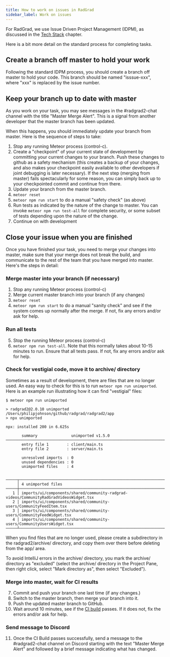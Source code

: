 ```yaml
---
title: How to work on issues in RadGrad
sidebar_label: Work on issues
---
```


For RadGrad, we use Issue Driven Project Management (IDPM), as discussed in the [Tech Stack](../tech-stack#issue-driven-project-management) chapter.

Here is a bit more detail on the standard process for completing tasks.

## Create a branch off master to hold your work

Following the standard IDPM process, you should create a branch off master to hold your code. This branch should be named "isssue-xxx", where "xxx" is replaced by the issue number.

## Keep your branch up to date with master

As you work on your task, you may see messages in the #radgrad2-chat channel with the title "Master Merge Alert". This is a signal from another developer that the master branch has been updated.

When this happens, you should immediately update your branch from master. Here is the sequence of steps to take:

  1. Stop any running Meteor process (control-c).
  2. Create a "checkpoint" of your current state of development by committing your current changes to your branch. Push these changes to github as a safety mechanism (this creates a backup of your changes, and also makes your checkpoint easily available to other developers if joint debugging is later necessary). If the next step (merging from master) fails spectacularly for some reason, you can simply back up to your checkpointed commit and continue from there.
  3. Update your branch from the master branch.
  4. `meteor reset`
  5. `meteor npm run start` to do a manual "safety check" (as above)
  6. Run tests as indicated by the nature of the change to master. You can invoke `meteor npm run test-all` for complete security, or some subset of tests depending upon the nature of the change.
  7. Continue on with development

## Close your issue when you are finished

Once you have finished your task, you need to merge your changes into master, make sure that your merge does not break the build, and communicate to the rest of the team that you have merged into master. Here's the steps in detail:

### Merge master into your branch (if necessary)

  1. Stop any running Meteor process (control-c)
  2. Merge current master branch into your branch (if any changes)
  3. `meteor reset`
  4. `meteor npm run start` to do a manual "sanity check" and see if the system comes up normally after the merge. If not, fix any errors and/or ask for help.

### Run all tests

  5. Stop the running Meteor process (control-c)
  6. `meteor npm run test-all`. Note that this normally takes about 10-15 minutes to run.  Ensure that all tests pass. If not, fix any errors and/or ask for help.

### Check for vestigial code, move it to archive/ directory

Sometimes as a result of development, there are files that are no longer used.  An easy way to check for this is to run `meteor npm run unimported`. Here is an example run illustrating how it can find "vestigial" files:

```
$ meteor npm run unimported

> radgrad2@2.0.10 unimported /Users/philipjohnson/github/radgrad/radgrad2/app
> npx unimported

npx: installed 200 in 6.625s

       summary               unimported v1.5.0
──────────────────────────────────────────────────────────────────────────────────────────────────────────────────────────────────
       entry file 1        : client/main.ts
       entry file 2        : server/main.ts

       unresolved imports  : 0
       unused dependencies : 0
       unimported files    : 4


─────┬────────────────────────────────────────────────────────────────────────────────────────────────────────────────────────────
     │ 4 unimported files
─────┼────────────────────────────────────────────────────────────────────────────────────────────────────────────────────────────
   1 │ imports/ui/components/shared/community-radgrad-videos/CommunityRadGradVideosWidget.tsx
   2 │ imports/ui/components/shared/community-users/CommunityFeedItem.tsx
   3 │ imports/ui/components/shared/community-users/CommunityFeedWidget.tsx
   4 │ imports/ui/components/shared/community-users/CommunityUsersWidget.tsx
─────┴────────────────────────────────────────────────────────────────────────────────────────────────────────────────────────────
```

When you find files that are no longer used, please create a subdirectory in the radgrad2/archive/ directory, and copy them over there before deleting from the app/ area.

To avoid IntelliJ errors in the archive/ directory, you mark the archive/ directory as "excluded" (select the archive/ directory in the Project Pane, then right click, select "Mark directory as", then select "Excluded").

### Merge into master, wait for CI results

  7. Commit and push your branch one last time (if any changes.)
  8. Switch to the master branch, then merge your branch into it.
  9. Push the updated master branch to GitHub.
  10. Wait around 10 minutes, see if the [CI build](https://github.com/radgrad/radgrad2/actions) passes. If it does not, fix the errors and/or ask for help.

### Send message to Discord

  11. Once the CI Build passes successfully, send a message to the #radgrad2-chat channel on Discord starting with the text "Master Merge Alert" and followed by a brief message indicating what has changed.



